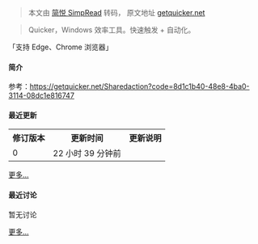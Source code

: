 > 本文由 [简悦 SimpRead](http://ksria.com/simpread/) 转码， 原文地址 [getquicker.net](https://getquicker.net/Sharedaction?code=8d1c1b40-48e8-4ba0-3114-08dc1e816747)

> Quicker，Windows 效率工具。快速触发 + 自动化。

「支持 Edge、Chrome 浏览器」

#### 简介

参考：https://getquicker.net/Sharedaction?code=8d1c1b40-48e8-4ba0-3114-08dc1e816747  

#### 最近更新

<table><tbody><tr><th>修订版本</th><th>更新时间</th><th>更新说明</th></tr><tr><td>0</td><td>22 小时 39 分钟前</td><td></td></tr></tbody></table>

[更多...](https://getquicker.net/Share/Actions/Versions?code=8d1c1b40-48e8-4ba0-3114-08dc1e816747 "查看更多更新历史")

#### 最近讨论

暂无讨论

[更多...](https://getquicker.net/Share/Actions/Topics?code=8d1c1b40-48e8-4ba0-3114-08dc1e816747 "查看更多讨论话题")